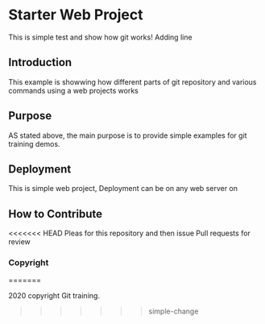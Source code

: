 # Starter Web Project

This is simple test and show how git works!
Adding line
## Introduction
  
This example is showwing how different parts of git
 repository and various commands using a web projects works

## Purpose

AS stated above, the main purpose is to provide simple examples for git training demos.

## Deployment

This is simple web project, Deployment can be on any web server on

## How to Contribute

<<<<<<< HEAD
Pleas for this repository and then issue Pull requests for review

### Copyright
=======

2020 copyright Git training.
>>>>>>> simple-change
